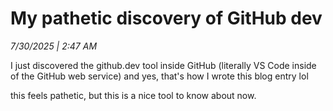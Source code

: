 # My pathetic discovery of GitHub dev

*7/30/2025 | 2:47 AM*

I just discovered the github.dev tool inside GitHub (literally VS Code inside of the GitHub web service) and yes, that's how I wrote this blog entry lol

this feels pathetic, but this is a nice tool to know about now.